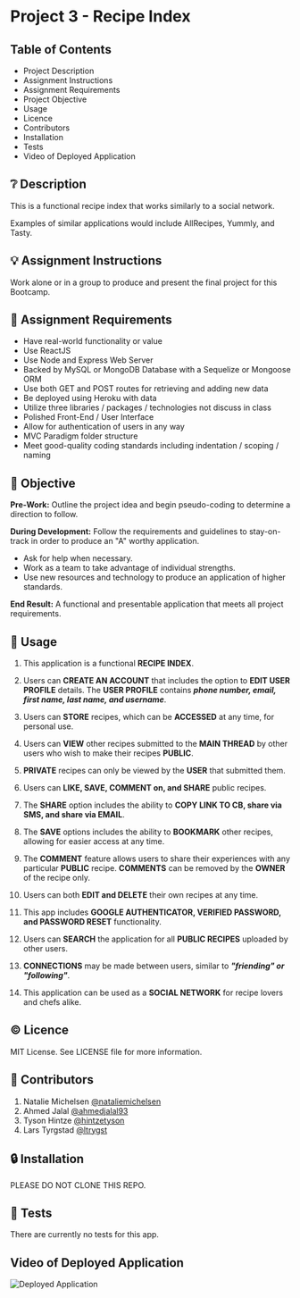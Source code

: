 # Project 3 - Recipe Index

## **Table of Contents**

* Project Description
* Assignment Instructions
* Assignment Requirements
* Project Objective
* Usage
* Licence
* Contributors
* Installation
* Tests
* Video of Deployed Application

## ❔ **Description**

This is a functional recipe index that works similarly to a social network. 

Examples of similar applications would include AllRecipes, Yummly, and Tasty. 

## 💡 **Assignment Instructions**

Work alone or in a group to produce and present the final project for this Bootcamp. 

## 📌 **Assignment Requirements**

- Have real-world functionality or value
- Use ReactJS
- Use Node and Express Web Server
- Backed by MySQL or MongoDB Database with a Sequelize or Mongoose ORM
- Use both GET and POST routes for retrieving and adding new data
- Be deployed using Heroku with data
- Utilize three libraries / packages / technologies not discuss in class
- Polished Front-End / User Interface
- Allow for authentication of users in any way
- MVC Paradigm folder structure
- Meet good-quality coding standards including indentation / scoping / naming

## 🔲 **Objective**

**Pre-Work:** Outline the project idea and begin pseudo-coding to determine a direction to follow.

**During Development:** Follow the requirements and guidelines to stay-on-track in order to produce an "A" worthy application. 
  - Ask for help when necessary. 
  - Work as a team to take advantage of individual strengths.
  - Use new resources and technology to produce an application of higher standards. 

**End Result:** A functional and presentable application that meets all project requirements.

## 🔑 **Usage**

1. This application is a functional **RECIPE INDEX**.

2. Users can **CREATE AN ACCOUNT** that includes the option to **EDIT USER PROFILE** details. The **USER PROFILE** contains _**phone number, email, first name, last name, and username**_.

3. Users can **STORE** recipes, which can be **ACCESSED** at any time, for personal use.

4. Users can **VIEW** other recipes submitted to the **MAIN THREAD** by other users who wish to make their recipes **PUBLIC**.

5. **PRIVATE** recipes can only be viewed by the **USER** that submitted them.

6. Users can **LIKE, SAVE, COMMENT on, and SHARE** public recipes.

7. The **SHARE** option includes the ability to **COPY LINK TO CB, share via SMS, and share via EMAIL**.

8. The **SAVE** options includes the ability to **BOOKMARK** other recipes, allowing for easier access at any time.

9. The **COMMENT** feature allows users to share their experiences with any particular **PUBLIC** recipe. **COMMENTS** can be removed by the **OWNER** of the recipe only.

10. Users can both **EDIT and DELETE** their own recipes at any time.

11. This app includes **GOOGLE AUTHENTICATOR, VERIFIED PASSWORD, and PASSWORD RESET** functionality.

12. Users can **SEARCH** the application for all **PUBLIC RECIPES** uploaded by other users.

13. **CONNECTIONS** may be made between users, similar to _**"friending" or "following"**_.

14. This application can be used as a **SOCIAL NETWORK** for recipe lovers and chefs alike.

## © **Licence**

MIT License. See LICENSE file for more information.

## 💬 **Contributors**

1. Natalie Michelsen [@nataliemichelsen](https://github.com/nataliemichelsen)
2. Ahmed Jalal [@ahmedjalal93](https://github.com/ahmedjalal93)
3. Tyson Hintze [@hintzetyson](https://github.com/hintzetyson)
4. Lars Tyrgstad [@ltrygst](https://github.com/ltrygst)
 
## 🔒 **Installation**

PLEASE DO NOT CLONE THIS REPO. 

## 📂 **Tests**

There are currently no tests for this app. 

## **Video of Deployed Application**

![Deployed Application]()
